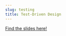 ```yaml
---
slug: testing
title: Test-Driven Design
---
```


[Find the slides here!](https://drive.google.com/open?id=0B_Tcrv2Fla9_MlpuT0g1M3FyT1k)
